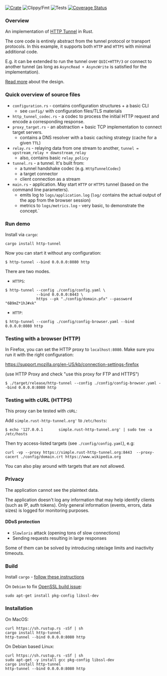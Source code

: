 [![Crate](https://img.shields.io/crates/v/http-tunnel.svg)](https://crates.io/crates/http-tunnel)
![Clippy/Fmt](https://github.com/xnuter/http-tunnel/workflows/Clippy/Fmt/badge.svg)
![Tests](https://github.com/xnuter/http-tunnel/workflows/Tests/badge.svg)
[![Coverage Status](https://coveralls.io/repos/github/xnuter/http-tunnel/badge.svg?branch=master)](https://coveralls.io/github/xnuter/http-tunnel?branch=master)

### Overview

An implementation of [HTTP Tunnel](https://en.wikipedia.org/wiki/HTTP_tunnel) in Rust.

The core code is entirely abstract from the tunnel protocol or transport protocols.
In this example, it supports both `HTTP` and `HTTPS` with minimal additional code. 

E.g. it can be extended to run the tunnel over `QUIC+HTTP/3` or connect to another tunnel (as long as `AsyncRead + AsyncWrite` is satisfied for the implementation).

[Read more](https://medium.com/@xnuter/writing-a-modern-http-s-tunnel-in-rust-56e70d898700) about the design.

### Quick overview of source files

* `configuration.rs` - contains configuration structures + a basic CLI
  * see `config/` with configuration files/TLS materials
* `http_tunnel_codec.rs` - a codec to process the initial HTTP request and encode a corresponding response.
* `proxy_target.rs` - an abstraction + basic TCP implementation to connect target servers.
  * contains a DNS resolver with a basic caching strategy (cache for a given `TTL`)
* `relay.rs` - relaying data from one stream to another, `tunnel = upstream_relay + downstream_relay`
  * also, contains basic `relay_policy`
* `tunnel.rs` - a tunnel. It's built from:
  * a tunnel handshake codec (e.g. `HttpTunnelCodec`)
  * a target connector
  * client connection as a stream
* `main.rs` - application. May start `HTTP` or `HTTPS` tunnel (based on the command line parameters).
  * emits log to `logs/application.log` (`log/` contains the actual output of the app from the browser session)
  * metrics to `logs/metrics.log` - very basic, to demonstrate the concept.`
          
### Run demo

Install via `cargo`:

```
cargo install http-tunnel
```

Now you can start it without any configuration:

```
$ http-tunnel --bind 0.0.0.0:8080 http
```

There are two modes.

* `HTTPS`:
```
$ http-tunnel --config ./config/config.yaml \
              --bind 0.0.0.0:8443 \
              https --pk "./config/domain.pfx" --password "6B9mZ*1hJ#xk"
```

* `HTTP`:
```
$ http-tunnel --config ./config/config-browser.yaml --bind 0.0.0.0:8080 http
```

### Testing with a browser (HTTP)

In Firefox, you can set the HTTP proxy to `localhost:8080`. Make sure you run it with the right configuration:

https://support.mozilla.org/en-US/kb/connection-settings-firefox

(use HTTP Proxy and check "use this proxy for FTP and HTTPS")

```
$ ./target/release/http-tunnel --config ./config/config-browser.yaml --bind 0.0.0.0:8080 http
```

### Testing with cURL (HTTPS)

This proxy can be tested with `cURL`:

Add `simple.rust-http-tunnel.org'` to `/etc/hosts`:
```
$ echo '127.0.0.1       simple.rust-http-tunnel.org' | sudo tee -a /etc/hosts
```

Then try access-listed targets (see `./config/config.yaml`), e.g:

```
curl -vp --proxy https://simple.rust-http-tunnel.org:8443  --proxy-cacert ./config/domain.crt https://www.wikipedia.org
``` 

You can also play around with targets that are not allowed.

### Privacy

The application cannot see the plaintext data.

The application doesn't log any information that may help identify clients (such as IP, auth tokens).
Only general information (events, errors, data sizes) is logged for monitoring purposes. 

#### DDoS protection

* `Slowloris` attack (opening tons of slow connections)
* Sending requests resulting in large responses

Some of them can be solved by introducing rate/age limits and inactivity timeouts.

### Build

Install `cargo` - [follow these instructions](https://doc.rust-lang.org/cargo/getting-started/installation.html)

On `Debian` to fix [OpenSSL build issue](https://docs.rs/openssl/0.10.30/openssl/):

```
sudo apt-get install pkg-config libssl-dev
```

### Installation

On MacOS:

```
curl https://sh.rustup.rs -sSf | sh
cargo install http-tunnel
http-tunnel --bind 0.0.0.0:8080 http
```

On Debian based Linux:

```
curl https://sh.rustup.rs -sSf | sh
sudo apt-get -y install gcc pkg-config libssl-dev
cargo install http-tunnel
http-tunnel --bind 0.0.0.0:8080 http
```